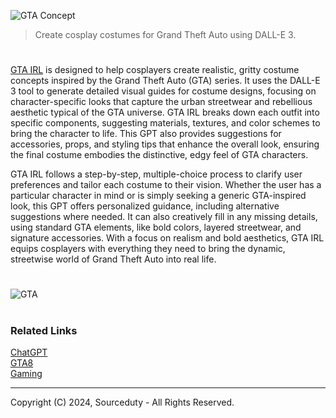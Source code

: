 ![GTA Concept](https://github.com/user-attachments/assets/add71b81-5785-4db4-b679-f4a55e863869)

> Create cosplay costumes for Grand Theft Auto using DALL-E 3.

#

[GTA IRL](https://chatgpt.com/g/g-RL6YMplSO-gta-irl) is designed to help cosplayers create realistic, gritty costume concepts inspired by the Grand Theft Auto (GTA) series. It uses the DALL-E 3 tool to generate detailed visual guides for costume designs, focusing on character-specific looks that capture the urban streetwear and rebellious aesthetic typical of the GTA universe. GTA IRL breaks down each outfit into specific components, suggesting materials, textures, and color schemes to bring the character to life. This GPT also provides suggestions for accessories, props, and styling tips that enhance the overall look, ensuring the final costume embodies the distinctive, edgy feel of GTA characters.

GTA IRL follows a step-by-step, multiple-choice process to clarify user preferences and tailor each costume to their vision. Whether the user has a particular character in mind or is simply seeking a generic GTA-inspired look, this GPT offers personalized guidance, including alternative suggestions where needed. It can also creatively fill in any missing details, using standard GTA elements, like bold colors, layered streetwear, and signature accessories. With a focus on realism and bold aesthetics, GTA IRL equips cosplayers with everything they need to bring the dynamic, streetwise world of Grand Theft Auto into real life.

#
![GTA](https://github.com/user-attachments/assets/561a36d7-08f0-44f2-934c-781f2734be0b)

#
### Related Links

[ChatGPT](https://github.com/sourceduty/ChatGPT)
<br>
[GTA8](https://github.com/sourceduty/Grand_Theft_Auto_8)
<br>
[Gaming](https://github.com/sourceduty/Gaming)

***
Copyright (C) 2024, Sourceduty - All Rights Reserved.
